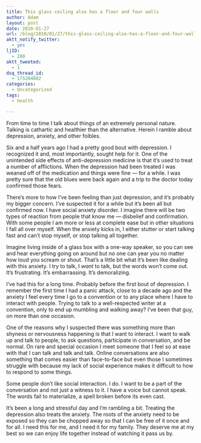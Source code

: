 ```yaml
---
title: This glass ceiling also has a floor and four walls
author: Adam
layout: post
date: 2010-01-27
url: /blog/2010/01/27/this-glass-ceiling-also-has-a-floor-and-four-walls/
aktt_notify_twitter:
  - yes
ljID:
  - 280
aktt_tweeted:
  - 1
dsq_thread_id:
  - 175204602
categories:
  - Uncategorized
tags:
  - health

---
```

From time to time I talk about things of an extremely personal nature. Talking is cathartic and healthier than the alternative. Herein I ramble about depression, anxiety, and other foibles.

<!--more-->

Six and a half years ago I had a pretty good bout with depression. I recognized it and, most importantly, sought help for it. One of the unintended side effects of anti-depression medicine is that it&#8217;s used to treat a number of afflictions. When the depression had been treated I was weaned off of the medication and things were fine &#8212; for a while. I was pretty sure that the old blues were back again and a trip to the doctor today confirmed those fears.

There&#8217;s more to how I&#8217;ve been feeling than just depression, and it&#8217;s probably my bigger concern. I&#8217;ve suspected it for a while but it&#8217;s been all but confirmed now. I have social anxiety disorder. I imagine there will be two types of reaction from people that know me &#8212; disbelief and confirmation. With some people I am more or less at complete ease but in other situations I fall all over myself. When the anxiety kicks in, I either stutter or start talking fast and can&#8217;t stop myself, or stop talking all together.

Imagine living inside of a glass box with a one-way speaker, so you can see and hear everything going on around but no one can year you no matter how loud you scream or shout. That&#8217;s a little bit what it&#8217;s been like dealing with this anxiety. I try to talk, I _want_ to talk, but the words won&#8217;t come out. It&#8217;s frustrating. It&#8217;s embarrassing. It&#8217;s demoralizing.

I&#8217;ve had this for a long time. Probably before the first bout of depression. I remember the first time I had a panic attack, close to a decade ago and the anxiety I feel every time I go to a convention or to any place where I have to interact with people. Trying to talk to a well-respected writer at a convention, only to end up mumbling and walking away? I&#8217;ve been that guy, on more than one occasion.

One of the reasons why I suspected there was something more than shyness or nervousness happening is that I want to interact. I want to walk up and talk to people, to ask questions, participate in conversation, and be normal. On rare and special occasion I meet someone that I feel so at ease with that I can talk and talk and talk. Online conversations are also something that comes easier than face-to-face but even those I sometimes struggle with because my lack of social experience makes it difficult to how to respond to some things.

Some people don&#8217;t like social interaction. I do. I want to be a part of the conversation and not just a witness to it. I have a voice but cannot speak. The words fail to materialize, a spell broken before its even cast.

It&#8217;s been a long and stressful day and I&#8217;m rambling a bit. Treating the depression also treats the anxiety. The roots of the anxiety need to be exposed so they can be chopped away so that I can be free of it once and for all. I need this for me, and I need it for my family. They deserve me at my best so we can enjoy life together instead of watching it pass us by.